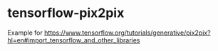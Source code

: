 # tensorflow-pix2pix
Example for https://www.tensorflow.org/tutorials/generative/pix2pix?hl=en#import_tensorflow_and_other_libraries
